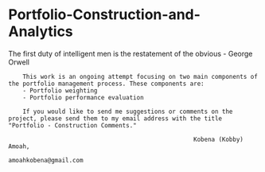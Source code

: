 # Portfolio-Construction-and-Analytics
The first duty of intelligent men is the restatement of the obvious
                                                            - George Orwell

        This work is an ongoing attempt focusing on two main components of the portfolio management process. These components are:
        - Portfolio weighting
        - Portfolio performance evaluation

        If you would like to send me suggestions or comments on the project, please send them to my email address with the title "Portfolio - Construction Comments."

                                                        Kobena (Kobby) Amoah,
                                                        amoahkobena@gmail.com

